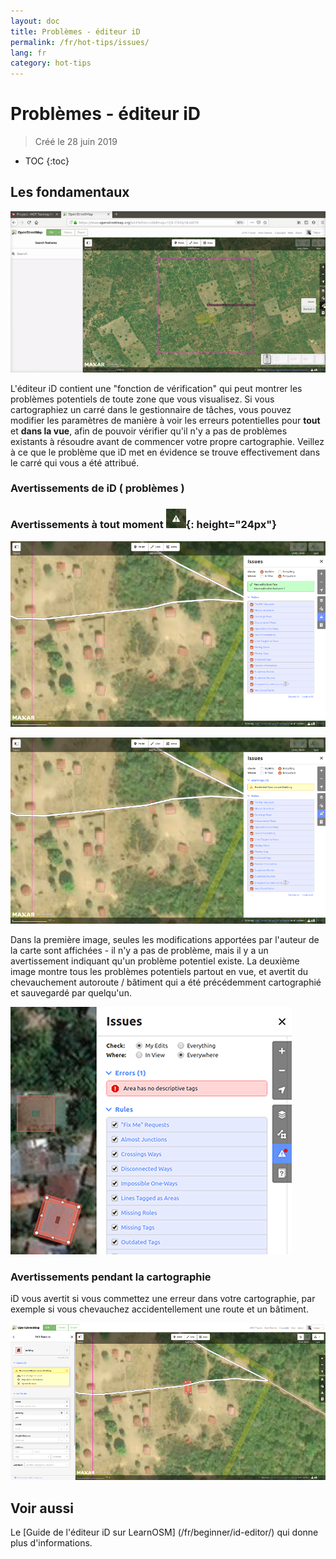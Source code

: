 ```yaml
---
layout: doc
title: Problèmes - éditeur iD
permalink: /fr/hot-tips/issues/
lang: fr
category: hot-tips
---
```


Problèmes - éditeur iD
============

> Créé le 28 juin 2019  

- TOC
{:toc}

Les fondamentaux
--------------

![issues][]

L'éditeur iD contient une "fonction de vérification" qui peut montrer les problèmes potentiels de toute zone que vous visualisez. Si vous cartographiez un carré dans le gestionnaire de tâches, vous pouvez modifier les paramètres de manière à voir les erreurs potentielles pour **tout** et **dans la vue**, afin de pouvoir vérifier qu'il n'y a pas de problèmes existants à résoudre avant de commencer votre propre cartographie. Veillez à ce que le problème que iD met en évidence se trouve effectivement dans le carré qui vous a été attribué. 

### Avertissements de iD ( problèmes ) ###

### Avertissements à tout moment ![id issues icon]{: height="24px"}

![id issues][]

![id issues everywhere][]

Dans la première image, seules les modifications apportées par l'auteur de la carte sont affichées - il n'y a pas de problème, mais il y a un avertissement indiquant qu'un problème potentiel existe. La deuxième image montre tous les problèmes potentiels partout en vue, et avertit du chevauchement autoroute / bâtiment qui a été précédemment cartographié et sauvegardé par quelqu'un. 

![Error][]

### Avertissements pendant la cartographie

iD vous avertit si vous commettez une erreur dans votre cartographie, par exemple si vous chevauchez accidentellement une route et un bâtiment. 

![warn when mapping][]

Voir aussi  
---------

Le [Guide de l'éditeur iD sur LearnOSM] (/fr/beginner/id-editor/) qui donne plus d'informations. 


[issues]:/images/hot-tips/issues.gif "Tasking Manager selecting a square and loading into the iD editor"
[keymon]:/images/hot-tips/keymon.png
[id issues icon]: /images/hot-tips/id-issues.png
[warn when mapping]: /images/hot-tips/20190625-warn-when-mapping.png
[id issues]: /images/hot-tips/20190625-id-issues.png
[id issues everywhere]: /images/hot-tips/20190625-id-issues-everywhere.png
[Error]: /images/beginner/id-editor_error.png

